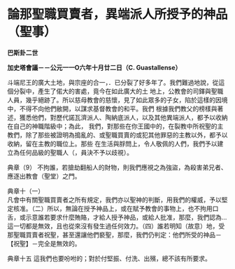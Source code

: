 # 論那聖職買賣者，異端派人所授予的神品（聖事）


**巴斯卦二世**

**加史塔會議－－公元一一O六年十月廿二日（C. Guastallense）**





斗端尼王的廣大土地，與宗座的合一，．已分裂了好多年了。我們難過地說，從這個分裂中，產生了偌大的害處，竟今在如此廣大的土
地上，公教會的司鐸與聖職人員，幾乎絕跡了。所以慈母教會的慈懷，見了如此眾多的子女，陷於這樣的因境中，不得不向他們敝開，以謀求基督教會的和平。我們
根據我們教父的榜樣與著述，獲悉他們，對歷代諾瓦濟派人、陶納底派人，以及其他異端派人，都予以收納在自己的神職階級中；為此， 
我們，對那些在你王國中的，在裂教中所祝聖的主教們，除了那些被證明為搗亂的、或聖職買賣的或犯其他罪惡的主教以外，都予以收納，留在主教的職位上。那些
在生活與脬問上，令人敬佩的人們，我們予以建立為任何品級的聖職人（，員決不予以歧視）。

典章（9）	不拘誰，若搶劫翻船人的財物，則我們應視之為強盜，為殺害弟兄者、應逐出教會（聖堂）之門。

典章十（一）	
凡會中有關聖職買賣者之所有規定，我們亦以聖神的判斷，用我們的權威，予以堅定核准。（二）所以，無論在授予神品上，或在賦予教會的事物上，也不拘用口
舌，或示意誰若要求什麼賄賂，才給人授予神品，或給人批准，那麼，我們認為…這一切都是無效，且也從來沒有發生過任何效力。（四）誰若明知（故意）地，受
那聖職買賣者祝聖，甚至還讓他們褻聖，那麼，我們仍判定：他們所受的神品－【祝聖】－完全是無效的。

典章十五	這我們也要吩咐的；對於付堅振、付洗、出殯，總不該有所要求。

